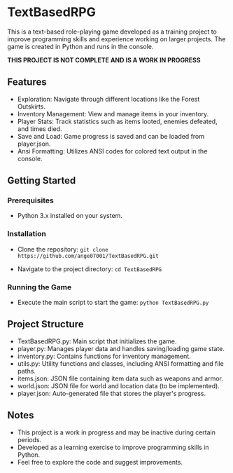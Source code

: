 # TextBasedRPG
This is a text-based role-playing game developed as a training project to improve programming skills and experience working on larger projects. The game is created in Python and runs in the console.

**THIS PROJECT IS NOT COMPLETE AND IS A WORK IN PROGRESS**

## Features

- Exploration: Navigate through different locations like the Forest Outskirts.
- Inventory Management: View and manage items in your inventory.
- Player Stats: Track statistics such as items looted, enemies defeated, and times died.
- Save and Load: Game progress is saved and can be loaded from player.json.
- Ansi Formatting: Utilizes ANSI codes for colored text output in the console.

## Getting Started

  ### Prerequisites
  - Python 3.x installed on your system.

  ### Installation
  - Clone the repository:
    `git clone https://github.com/ange07001/TextBasedRPG.git`
      
  - Navigate to the project directory:
    `cd TextBasedRPG`
    
  ### Running the Game
  - Execute the main script to start the game:
    `python TextBasedRPG.py`
    

## Project Structure

- TextBasedRPG.py: Main script that initializes the game.
- player.py: Manages player data and handles saving/loading game state.
- inventory.py: Contains functions for inventory management.
- utils.py: Utility functions and classes, including ANSI formatting and file paths.
- items.json: JSON file containing item data such as weapons and armor.
- world.json: JSON file for world and location data (to be implemented).
- player.json: Auto-generated file that stores the player's progress.

## Notes

- This project is a work in progress and may be inactive during certain periods.
- Developed as a learning exercise to improve programming skills in Python.
- Feel free to explore the code and suggest improvements.
